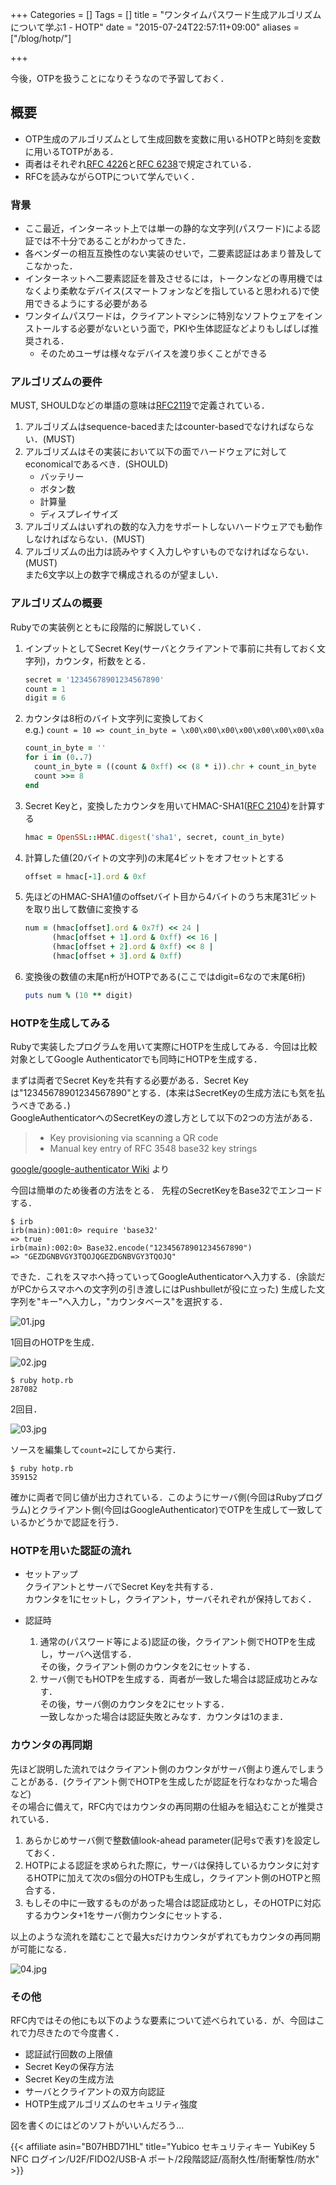+++
Categories = []
Tags = []
title = "ワンタイムパスワード生成アルゴリズムについて学ぶ1 - HOTP"
date = "2015-07-24T22:57:11+09:00"
aliases = ["/blog/hotp/"]

+++

今後，OTPを扱うことになりそうなので予習しておく．

<!--more-->

## 概要
* OTP生成のアルゴリズムとして生成回数を変数に用いるHOTPと時刻を変数に用いるTOTPがある．
* 両者はそれぞれ[RFC 4226](https://tools.ietf.org/html/rfc4226)と[RFC 6238](http://tools.ietf.org/html/rfc6238)で規定されている．
* RFCを読みながらOTPについて学んでいく．

### 背景
* ここ最近，インターネット上では単一の静的な文字列(パスワード)による認証では不十分であることがわかってきた．
* 各ベンダーの相互互換性のない実装のせいで，二要素認証はあまり普及してこなかった．
* インターネットへ二要素認証を普及させるには，トークンなどの専用機ではなくより柔軟なデバイス(スマートフォンなどを指していると思われる)で使用できるようにする必要がある
* ワンタイムパスワードは，クライアントマシンに特別なソフトウェアをインストールする必要がないという面で，PKIや生体認証などよりもしばしば推奨される．
    * そのためユーザは様々なデバイスを渡り歩くことができる

### アルゴリズムの要件
MUST, SHOULDなどの単語の意味は[RFC2119](https://tools.ietf.org/html/rfc2119)で定義されている．

1. アルゴリズムはsequence-bacedまたはcounter-basedでなければならない．(MUST)
1. アルゴリズムはその実装において以下の面でハードウェアに対してeconomicalであるべき．(SHOULD)
    * バッテリー
    * ボタン数
    * 計算量
    * ディスプレイサイズ
1. アルゴリズムはいずれの数的な入力をサポートしないハードウェアでも動作しなければならない．(MUST)
1. アルゴリズムの出力は読みやすく入力しやすいものでなければならない．(MUST)   
    また6文字以上の数字で構成されるのが望ましい．

### アルゴリズムの概要
Rubyでの実装例とともに段階的に解説していく．

1. インプットとしてSecret Key(サーバとクライアントで事前に共有しておく文字列)，カウンタ，桁数をとる．

    ```ruby
    secret = '12345678901234567890'
    count = 1
    digit = 6
    ```

1. カウンタは8桁のバイト文字列に変換しておく  
e.g.) `count = 10 => count_in_byte = \x00\x00\x00\x00\x00\x00\x00\x0a`

    ```ruby
    count_in_byte = ''
    for i in (0..7)
      count_in_byte = ((count & 0xff) << (8 * i)).chr + count_in_byte
      count >>= 8
    end
    ```

1. Secret Keyと，変換したカウンタを用いてHMAC-SHA1([RFC 2104](https://tools.ietf.org/html/rfc2104))を計算する

    ```ruby
    hmac = OpenSSL::HMAC.digest('sha1', secret, count_in_byte)
    ```

1. 計算した値(20バイトの文字列)の末尾4ビットをオフセットとする

    ```ruby
    offset = hmac[-1].ord & 0xf
    ```

1. 先ほどのHMAC-SHA1値のoffsetバイト目から4バイトのうち末尾31ビットを取り出して数値に変換する

    ```ruby
    num = (hmac[offset].ord & 0x7f) << 24 |
          (hmac[offset + 1].ord & 0xff) << 16 |
          (hmac[offset + 2].ord & 0xff) << 8 |
          (hmac[offset + 3].ord & 0xff)
    ```

1. 変換後の数値の末尾n桁がHOTPである(ここではdigit=6なので末尾6桁)

    ```ruby
    puts num % (10 ** digit)
    ```

### HOTPを生成してみる
Rubyで実装したプログラムを用いて実際にHOTPを生成してみる．今回は比較対象としてGoogle Authenticatorでも同時にHOTPを生成する．  

まずは両者でSecret Keyを共有する必要がある．Secret Keyは"12345678901234567890"とする．(本来はSecretKeyの生成方法にも気を払うべきである．)  
GoogleAuthenticatorへのSecretKeyの渡し方として以下の2つの方法がある．

> * Key provisioning via scanning a QR code
> * Manual key entry of RFC 3548 base32 key strings

[google/google-authenticator Wiki](https://github.com/google/google-authenticator/wiki) より

今回は簡単のため後者の方法をとる．
先程のSecretKeyをBase32でエンコードする．

```shell
$ irb
irb(main):001:0> require 'base32'
=> true
irb(main):002:0> Base32.encode("12345678901234567890")
=> "GEZDGNBVGY3TQOJQGEZDGNBVGY3TQOJQ"
```

できた．これをスマホへ持っていってGoogleAuthenticatorへ入力する．(余談だがPCからスマホへの文字列の引き渡しにはPushbulletが役に立った)
生成した文字列を"キー"へ入力し，"カウンタベース"を選択する．

![01.jpg](/hotp/01.jpg)

1回目のHOTPを生成．

![02.jpg](/hotp/02.jpg)

```shell
$ ruby hotp.rb
287082
```

2回目．

![03.jpg](/hotp/03.jpg)

ソースを編集して`count=2`にしてから実行．

```shell
$ ruby hotp.rb
359152
```

確かに両者で同じ値が出力されている．このようにサーバ側(今回はRubyプログラム)とクライアント側(今回はGoogleAuthenticator)でOTPを生成して一致しているかどうかで認証を行う．

### HOTPを用いた認証の流れ
* セットアップ  
クライアントとサーバでSecret Keyを共有する．  
カウンタを1にセットし，クライアント，サーバそれぞれが保持しておく．

* 認証時
    1. 通常の(パスワード等による)認証の後，クライアント側でHOTPを生成し，サーバへ送信する．  
        その後，クライアント側のカウンタを2にセットする．
    1. サーバ側でもHOTPを生成する．両者が一致した場合は認証成功とみなす．  
        その後，サーバ側のカウンタを2にセットする．  
        一致しなかった場合は認証失敗とみなす．カウンタは1のまま．

### カウンタの再同期
先ほど説明した流れではクライアント側のカウンタがサーバ側より進んでしまうことがある．(クライアント側でHOTPを生成したが認証を行なわなかった場合など)  
その場合に備えて，RFC内ではカウンタの再同期の仕組みを組込むことが推奨されている．

1. あらかじめサーバ側で整数値look-ahead parameter(記号sで表す)を設定しておく．
1. HOTPによる認証を求められた際に，サーバは保持しているカウンタに対するHOTPに加えて次のs個分のHOTPも生成し，クライアント側のHOTPと照合する．
1. もしその中に一致するものがあった場合は認証成功とし，そのHOTPに対応するカウンタ+1をサーバ側カウンタにセットする．

以上のような流れを踏むことで最大sだけカウンタがずれてもカウンタの再同期が可能になる．

![04.jpg](/hotp/04.jpg)

### その他
RFC内ではその他にも以下のような要素について述べられている．が、今回はこれで力尽きたので今度書く．

* 認証試行回数の上限値
* Secret Keyの保存方法
* Secret Keyの生成方法
* サーバとクライアントの双方向認証
* HOTP生成アルゴリズムのセキュリティ強度


図を書くのにはどのソフトがいいんだろう…

{{< affiliate asin="B07HBD71HL" title="Yubico セキュリティキー YubiKey 5 NFC ログイン/U2F/FIDO2/USB-A ポート/2段階認証/高耐久性/耐衝撃性/防水" >}}
